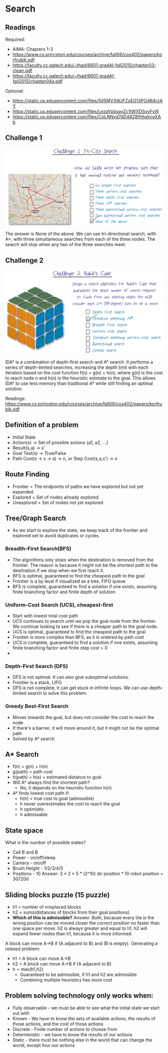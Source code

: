 # Search

## Readings
Required:
- AIMA: Chapters 1-3
- https://www.cs.princeton.edu/courses/archive/fall06/cos402/papers/korfrubik.pdf
- https://faculty.cc.gatech.edu/~thad/6601-gradAI-fall2015/chapter03-clean.pdf
- https://faculty.cc.gatech.edu/~thad/6601-gradAI-fall2015/chapter04a.pdf

Optional:
- https://static.us.edusercontent.com/files/595MV3WJFZoEG13PO4R4rzAY
- https://static.us.edusercontent.com/files/LezaYpbxayZc1tWXDSvvFyI9
- https://static.us.edusercontent.com/files/CpLNNvd7dD48Z8fHhshceXAb

## Challenge 1
![img.png](img/img_1.png)

The answer is None of the above. We can use tri-directional search, with A*, with three simultaneous searches from each of the three nodes. The search will stop when any two of the three searches meet.

## Challenge 2
![img.png](img/img_2.png)

IDA* is a combination of depth-first search and A* search. It performs a series of depth-limited searches, increasing the depth limit with each iteration based on the cost function f(n) = g(n) + h(n), where g(n) is the cost to reach node n and h(n) is the heuristic estimate to the goal. This allows IDA* to use less memory than traditional A* while still finding an optimal solution.

Readings: https://www.cs.princeton.edu/courses/archive/fall06/cos402/papers/korfrubik.pdf

## Definition of a problem
- Initial State
- Action(s) -> Set of possible actions {a1, a2, ...}
- Result(s,a) -> s'
- Goal Test(s) -> True/False
- Path Cost(s -> s -> s) -> n, or Step Cost(s,a,s') -> n

## Route Finding
- Frontier = The endpoints of paths we have explored but not yet expanded
- Explored = Set of nodes already explored
- Unexplored = Set of nodes not yet explored

## Tree/Graph Search 
- As we start to explore the state, we keep track of the frontier and explored set to avoid duplicates or cycles.
 
### Breadth-First Search(BFS)
- The algorithms only stops when the destination is removed from the frontier. The reason is because it might not be the shortest path to the destination if we stop when we first reach it.
- BFS is optimal, guaranteed to find the cheapest path to the goal
- Frontier is a by level if visualized as a tree, FIFO queue
- BFS is complete, guaranteed to find a solution if one exists, assuming finite branching factor and finite depth of solution

### Uniform-Cost Search (UCS), cheapest-first
- Start with lowest total cost path
- UCS continues to search until we pop the goal node from the frontier. We continue looking to see if there is a cheaper path to the goal node.
- UCS is optimal, guaranteed to find the cheapest path to the goal
- Frontier is more complex than BFS, as it is ordered by path cost
- UCS is complete, guaranteed to find a solution if one exists, assuming finite branching factor and finite step cost > 0
- 

### Depth-First Search (DFS)
- DFS is not optimal. It can also give suboptimal solutions. 
- Frontier is a stack, LIFO
- DFS is not complete, it can get stuck in infinite loops. We can use depth-limited search to solve this problem.

### Greedy Best-First Search
- Moves towards the goal, but does not consider the cost to reach the node
- If there's a barrier, it will move around it, but it might not be the optimal path
- Solved by A* search

## A* Search
- f(n) = g(n) + h(n)
- g(path) = path cost
- h(path) = h(s) = estimated distance to goal
- Will A* always find the shortest path?
  - No, it depends on the heuristic function h(n)
- A* finds lowest cost path if:
  - h(n) < true cost to goal (admissible)
  - h never overestimates the cost to reach the goal
  - h optimistic
  - h admissable

## State space
What is the number of possible states?
- Cell B and B
- Power - on/off/sleep
- Camera - on/off
- Brush Height - 1/2/3/4/5
- Positions - 10
Answer: 3 * 2 * 5 * (2^10) dir position * 10 robot position = 307200

## Sliding blocks puzzle (15 puzzle)
- h1 = number of misplaced blocks
- h2 = sums(distances of blocks from their goal positions)
- **Which of this is admissible?**
Answer: Both, because every tile is the wrong position can be moved closer the correct position no faster than one space per move. h2 is always greater and equal to h1.
h2 will expand fewer nodes than h1, because it is more informed.


A block can move A->B if (A adjacent to B) and (B is empty). Generating a relaxed problem:
- h1 = A block can move A->B
- h2 = A block can move A->B if (A adjacent to B)
- h = max(h1,h2)
  - Guaranteed to be admissible, if h1 and h2 are admissible
  - Combining multiple heuristics has more cost

## Problem solving technology only works when:
- Fully observable - we must be able to see what the initial state we start out with
- Known - We have to know the sets of available actions, the results of those actions, and the cost of those actions
- Discrete - Finite number of actions to choose from
- Deterministic - we have to know the results of our actions
- Static - there must be nothing else in the world that can change the world, except four our actions

## 

## 

## 

## 

## 

## 
